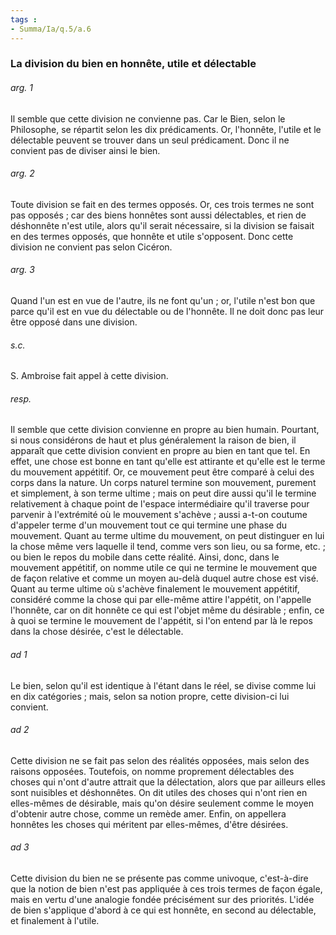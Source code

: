 ```yaml
---
tags : 
- Summa/Ia/q.5/a.6
---
```


### La division du bien en honnête, utile et délectable

###### arg. 1
Il semble que cette division ne convienne pas. Car le Bien, selon le Philosophe, se répartit selon les dix prédicaments. Or, l'honnête, l'utile et le délectable peuvent se trouver dans un seul prédicament. Donc il ne convient pas de diviser ainsi le bien. 

###### arg. 2
Toute division se fait en des termes opposés. Or, ces trois termes ne sont pas opposés ; car des biens honnêtes sont aussi délectables, et rien de déshonnête n'est utile, alors qu'il serait nécessaire, si la division se faisait en des termes opposés, que honnête et utile s'opposent. Donc cette division ne convient pas selon Cicéron. 

###### arg. 3
Quand l'un est en vue de l'autre, ils ne font qu'un ; or, l'utile n'est bon que parce qu'il est en vue du délectable ou de l'honnête. Il ne doit donc pas leur être opposé dans une division. 

###### s.c.
S. Ambroise fait appel à cette division. 

###### resp.
Il semble que cette division convienne en propre au bien humain. Pourtant, si nous considérons de haut et plus généralement la raison de bien, il apparaît que cette division convient en propre au bien en tant que tel. En effet, une chose est bonne en tant qu'elle est attirante et qu'elle est le terme du mouvement appétitif. Or, ce mouvement peut être comparé à celui des corps dans la nature. Un corps naturel termine son mouvement, purement et simplement, à son terme ultime ; mais on peut dire aussi qu'il le termine relativement à chaque point de l'espace intermédiaire qu'il traverse pour parvenir à l'extrémité où le mouvement s'achève ; aussi a-t-on coutume d'appeler terme d'un mouvement tout ce qui termine une phase du mouvement. Quant au terme ultime du mouvement, on peut distinguer en lui la chose même vers laquelle il tend, comme vers son lieu, ou sa forme, etc. ; ou bien le repos du mobile dans cette réalité. Ainsi, donc, dans le mouvement appétitif, on nomme utile ce qui ne termine le mouvement que de façon relative et comme un moyen au-delà duquel autre chose est visé. Quant au terme ultime où s'achève finalement le mouvement appétitif, considéré comme la chose qui par elle-même attire l'appétit, on l'appelle l'honnête, car on dit honnête ce qui est l'objet même du désirable ; enfin, ce à quoi se termine le mouvement de l'appétit, si l'on entend par là le repos dans la chose désirée, c'est le délectable. 

###### ad 1
Le bien, selon qu'il est identique à l'étant dans le réel, se divise comme lui en dix catégories ; mais, selon sa notion propre, cette division-ci lui convient. 

###### ad 2
Cette division ne se fait pas selon des réalités opposées, mais selon des raisons opposées. Toutefois, on nomme proprement délectables des choses qui n'ont d'autre attrait que la délectation, alors que par ailleurs elles sont nuisibles et déshonnêtes. On dit utiles des choses qui n'ont rien en elles-mêmes de désirable, mais qu'on désire seulement comme le moyen d'obtenir autre chose, comme un remède amer. Enfin, on appellera honnêtes les choses qui méritent par elles-mêmes, d'être désirées. 

###### ad 3
Cette division du bien ne se présente pas comme univoque, c'est-à-dire que la notion de bien n'est pas appliquée à ces trois termes de façon égale, mais en vertu d'une analogie fondée précisément sur des priorités. L'idée de bien s'applique d'abord à ce qui est honnête, en second au délectable, et finalement à l'utile. 





